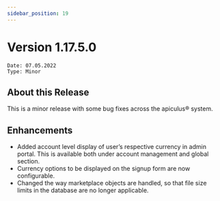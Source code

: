 ```yaml
---
sidebar_position: 19
---
```

# Version 1.17.5.0
```
Date: 07.05.2022
Type: Minor
```

## About this Release

This is a minor release with some bug fixes across the apiculus® system.

## Enhancements

- Added account level display of user’s respective currency in admin portal. This is available both under account management and global section.
- Currency options to be displayed on the signup form are now configurable.
- Changed the way marketplace objects are handled, so that file size limits in the database are no longer applicable.



